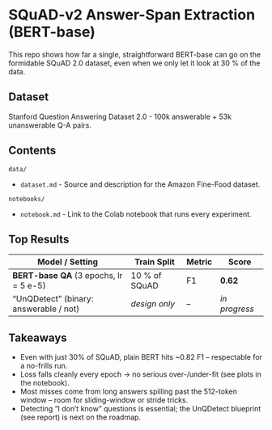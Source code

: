 # SQuAD-v2 Answer-Span Extraction (BERT-base)

This repo shows how far a single, straightforward BERT-base can go on the formidable SQuAD 2.0 dataset, even when we only let it look at 30 % of the data. 

## Dataset  

Stanford Question Answering Dataset 2.0 - 100k answerable + 53k unanswerable Q-A pairs.

## Contents  

`data/`
- `dataset.md` - Source and description for the Amazon Fine-Food dataset.

`notebooks/`   
- `notebook.md` - Link to the Colab notebook that runs every experiment.


## Top Results   

| Model / Setting                         | Train Split   | Metric | Score         |
| --------------------------------------- | ------------- | ------ | ------------- |
| **BERT-base QA** (3 epochs, lr = 5 e-5) | 10 % of SQuAD | F1     | **0.62**      |
| “UnQDetect” (binary: answerable / not)  | *design only* | –      | *in progress* |

## Takeaways  

- Even with just 30% of SQuAD, plain BERT hits ~0.82 F1 – respectable for a no-frills run.
- Loss falls cleanly every epoch → no serious over-/under-fit (see plots in the notebook).
- Most misses come from long answers spilling past the 512-token window – room for sliding-window or stride tricks.
- Detecting “I don’t know” questions is essential; the UnQDetect blueprint (see report) is next on the roadmap.

